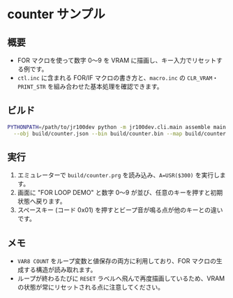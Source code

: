 # counter サンプル

## 概要
- FOR マクロを使って数字 0〜9 を VRAM に描画し、キー入力でリセットする例です。
- `ctl.inc` に含まれる FOR/IF マクロの書き方と、`macro.inc` の `CLR_VRAM`・`PRINT_STR` を組み合わせた基本処理を確認できます。

## ビルド
```sh
PYTHONPATH=/path/to/jr100dev python -m jr100dev.cli.main assemble main.asm \
  --obj build/counter.json --bin build/counter.bin --map build/counter.map -o build/counter.prg
```

## 実行
1. エミュレーターで `build/counter.prg` を読み込み、`A=USR($300)` を実行します。
2. 画面に "FOR LOOP DEMO" と数字 0〜9 が並び、任意のキーを押すと初期状態へ戻ります。
3. スペースキー (コード 0x01) を押すとビープ音が鳴る点が他のキーとの違いです。

## メモ
- `VAR8 COUNT` をループ変数と値保存の両方に利用しており、FOR マクロの生成する構造が読み取れます。
- ループが終わるたびに `RESET` ラベルへ飛んで再度描画しているため、VRAM の状態が常にリセットされる点に注意してください。

